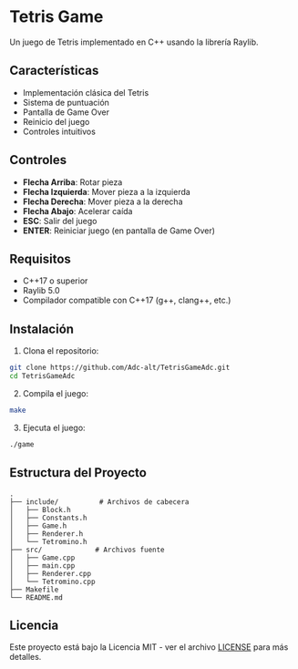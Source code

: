 # Tetris Game

Un juego de Tetris implementado en C++ usando la librería Raylib.

## Características

- Implementación clásica del Tetris
- Sistema de puntuación
- Pantalla de Game Over
- Reinicio del juego
- Controles intuitivos

## Controles

- **Flecha Arriba**: Rotar pieza
- **Flecha Izquierda**: Mover pieza a la izquierda
- **Flecha Derecha**: Mover pieza a la derecha
- **Flecha Abajo**: Acelerar caída
- **ESC**: Salir del juego
- **ENTER**: Reiniciar juego (en pantalla de Game Over)

## Requisitos

- C++17 o superior
- Raylib 5.0
- Compilador compatible con C++17 (g++, clang++, etc.)

## Instalación

1. Clona el repositorio:
```bash
git clone https://github.com/Adc-alt/TetrisGameAdc.git
cd TetrisGameAdc
```

2. Compila el juego:
```bash
make
```

3. Ejecuta el juego:
```bash
./game
```

## Estructura del Proyecto

```
.
├── include/          # Archivos de cabecera
│   ├── Block.h
│   ├── Constants.h
│   ├── Game.h
│   ├── Renderer.h
│   └── Tetromino.h
├── src/             # Archivos fuente
│   ├── Game.cpp
│   ├── main.cpp
│   ├── Renderer.cpp
│   └── Tetromino.cpp
├── Makefile
└── README.md
```

## Licencia

Este proyecto está bajo la Licencia MIT - ver el archivo [LICENSE](LICENSE) para más detalles.
